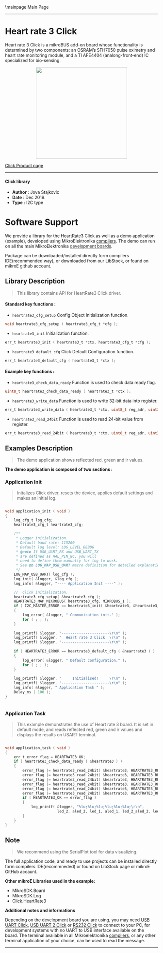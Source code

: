 \mainpage Main Page
 

---
# Heart rate 3 Click

Heart rate 3 Click is a mikroBUS add-on board whose functionality is determined by two components: an OSRAM’s SFH7050 pulse oximetry and heart rate monitoring module, and a TI AFE4404 (analong-front-end) IC specialized for bio-sensing.

<p align="center">
  <img src="https://download.mikroe.com/images/click_for_ide/heartrate3_click.png" height=300px>
</p>

[Click Product page](https://www.mikroe.com/heart-rate-3-click)

---


#### Click library 

- **Author**        : Jova Stajkovic
- **Date**          : Dec 2019.
- **Type**          : I2C type


# Software Support

We provide a library for the HeartRate3 Click 
as well as a demo application (example), developed using MikroElektronika 
[compilers](https://shop.mikroe.com/compilers). 
The demo can run on all the main MikroElektronika [development boards](https://shop.mikroe.com/development-boards).

Package can be downloaded/installed directly form compilers IDE(recommended way), or downloaded from our LibStock, or found on mikroE github account. 

## Library Description

> This library contains API for HeartRate3 Click driver.

#### Standard key functions :

- `heartrate3_cfg_setup` Config Object Initialization function.
```c
void heartrate3_cfg_setup ( heartrate3_cfg_t *cfg ); 
```

- `heartrate3_init` Initialization function.
```c
err_t heartrate3_init ( heartrate3_t *ctx, heartrate3_cfg_t *cfg );
```

- `heartrate3_default_cfg` Click Default Configuration function.
```c
err_t heartrate3_default_cfg ( heartrate3_t *ctx );
```

#### Example key functions :

- `heartrate3_check_data_ready` Function is used to check data ready flag.
```c
uint8_t heartrate3_check_data_ready ( heartrate3_t *ctx );
```

- `heartrate3_write_data` Function is used to write 32-bit data into register.
```c
err_t heartrate3_write_data ( heartrate3_t *ctx, uint8_t reg_adr, uint32_t wr_data );
```

- `heartrate3_read_24bit` Function is used to read 24-bit value from register.
```c
err_t heartrate3_read_24bit ( heartrate3_t *ctx, uint8_t reg_adr, uint32_t *data_out );
```

## Examples Description

> The demo application shows reflected red, green and ir values.

**The demo application is composed of two sections :**

### Application Init 

> Initalizes Click driver, resets the device, applies default settings and makes an initial log.

```c

void application_init ( void )
{
    log_cfg_t log_cfg;
    heartrate3_cfg_t heartrate3_cfg;

    /** 
     * Logger initialization.
     * Default baud rate: 115200
     * Default log level: LOG_LEVEL_DEBUG
     * @note If USB_UART_RX and USB_UART_TX 
     * are defined as HAL_PIN_NC, you will 
     * need to define them manually for log to work. 
     * See @b LOG_MAP_USB_UART macro definition for detailed explanation.
     */
    LOG_MAP_USB_UART( log_cfg );
    log_init( &logger, &log_cfg );
    log_info( &logger, "---- Application Init ----" );

    //  Click initialization.
    heartrate3_cfg_setup( &heartrate3_cfg );
    HEARTRATE3_MAP_MIKROBUS( heartrate3_cfg, MIKROBUS_1 );
    if ( I2C_MASTER_ERROR == heartrate3_init( &heartrate3, &heartrate3_cfg ) ) 
    {
        log_error( &logger, " Communication init." );
        for ( ; ; );
    }
    
    log_printf( &logger, "----------------------\r\n" );
    log_printf( &logger, "  Heart rate 3 Click  \r\n" );
    log_printf( &logger, "----------------------\r\n" );
    
    if ( HEARTRATE3_ERROR == heartrate3_default_cfg ( &heartrate3 ) )
    {
        log_error( &logger, " Default configuration." );
        for ( ; ; );
    }
    
    log_printf( &logger, "     Initialised!     \r\n" );
    log_printf( &logger, "----------------------\r\n" );    
    log_info( &logger, " Application Task " );
    Delay_ms ( 100 );
}
  
```

### Application Task

> This example demonstrates the use of Heart rate 3 board. It is set in default mode,
and reads reflected red, green and ir values and displays the results on USART terminal.

```c

void application_task ( void )
{
    err_t error_flag = HEARTRATE3_OK;
    if ( heartrate3_check_data_ready ( &heartrate3 ) )
    {
        error_flag |= heartrate3_read_24bit( &heartrate3, HEARTRATE3_REG_LED2VAL, &led_2 );
        error_flag |= heartrate3_read_24bit( &heartrate3, HEARTRATE3_REG_ALED2VAL, &aled_2 );
        error_flag |= heartrate3_read_24bit( &heartrate3, HEARTRATE3_REG_LED1VAL, &led_1 );
        error_flag |= heartrate3_read_24bit( &heartrate3, HEARTRATE3_REG_ALED1VAL, &aled_1 );
        error_flag |= heartrate3_read_24bit( &heartrate3, HEARTRATE3_REG_LED2_ALED2VAL, &led_2_aled_2 );
        error_flag |= heartrate3_read_24bit( &heartrate3, HEARTRATE3_REG_LED1_ALED1VAL, &led_1_aled_1 );
        if ( HEARTRATE3_OK == error_flag )
        {
            log_printf( &logger, "%lu;%lu;%lu;%lu;%lu;%lu;\r\n", 
                        led_2, aled_2, led_1, aled_1, led_2_aled_2, led_1_aled_1 );
        }
    }
}  

```

## Note

> We recommend using the SerialPlot tool for data visualizing.

The full application code, and ready to use projects can be  installed directly form compilers IDE(recommneded) or found on LibStock page or mikroE GitHub accaunt.

**Other mikroE Libraries used in the example:** 

- MikroSDK.Board
- MikroSDK.Log
- Click.HeartRate3

**Additional notes and informations**

Depending on the development board you are using, you may need 
[USB UART Click](https://shop.mikroe.com/usb-uart-click), 
[USB UART 2 Click](https://shop.mikroe.com/usb-uart-2-click) or 
[RS232 Click](https://shop.mikroe.com/rs232-click) to connect to your PC, for 
development systems with no UART to USB interface available on the board. The 
terminal available in all Mikroelektronika 
[compilers](https://shop.mikroe.com/compilers), or any other terminal application 
of your choice, can be used to read the message.



---
